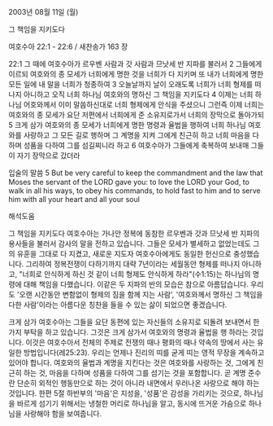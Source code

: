 2003년 08월 11일 (월)

그 책임을 지키도다



여호수아 22:1 - 22:6 / 새찬송가 163 장


22:1 그 때에 여호수아가 르우벤 사람과 갓 사람과 므낫세 반 지파를 불러서
2 그들에게 이르되 여호와의 종 모세가 너희에게 명한 것을 너희가 다 지키며 또 내가 너희에게 명한 모든 일에 내 말을 너희가 청종하여
3 오늘날까지 날이 오래도록 너희가 너희 형제를 떠나지 아니하고 오직 너희 하나님 여호와의 명하신 그 책임을 지키도다
4 이제는 너희 하나님 어호와께서 이미 말씀하신대로 너희 형제에게 안식을 주셨으니 그런즉 이제 너희는 여호와의 종 모세가 요단 저편에서 너희에게 준 소유지로가서 너희의 장막으로 돌아가되
5 크게 삼가 여호와의 종 모세가 너희에게 명한 명령과 율법을 행하여 너희 하나님 여호와를 사랑하고 그 모든 길로 행하며 그 계명을 지켜 그에게 친근히 하고 너희 마음을 다하며 성품을 다하여 그를 섬길찌니라 하고
6 여호수아가 그들에게 축복하여 보내매 그들이 자기 장막으로 갔더라

입술의 말씀
5 But be very careful to keep the commandment and the law that Moses the servant of the LORD gave you: to love the LORD your God, to walk in all his ways, to obey his commands, to hold fast to him and to serve him with all your heart and all your soul

해석도움





그 책임을 지키도다
여호수아는 가나안 정복에 동참한 르우벤과 갓과 므낫세 반 지파의 용사들을 불러서 감사의 말을 전하고 있습니다.  그들은 모세가 별세하고 없었는데도 그의 유훈을 그대로 다 지켰고, 새로운 지도자 여호수아에게도 동일한 헌신으로 충성했습니다.  그리하여 정복전쟁이 다하기까지 대략 7년이라는 세월동안 형제를 떠나지 아니하고, "너희로 안식하게 하신 것 같이 너희 형제도 안식하게 하라"(수1:15)는 하나님의 명령에 대해 책임을 다했습니다.  이같은 두 지파의 반의 모습은 참으로 아름답습니다.  우리도 '오랜 시간동안 변함없이 형제의 짐을 함께 지는 사람', '여호와께서 명하신 그 책임을 다한 사람'이라는 아름다운 칭찬을 들을 수 있는 삶이 되었으면 좋겠습니다.

크게 삼가
여호수아는 그들을 요단 동편에 있는 자신들의 소유지로 되돌려 보내면서 한가지 부탁을 하고 있습니다.  그것은 크게 삼가서 여호와의 명령과 율법을 행 하라는 것입니다.  이것은 여호수아서 전체의 주제로 전쟁의 때나 평화의 때나 약속의 땅에서 사는 유일한 방법입니다(레25:23).  우리는 언제나 진리의 띠를 굳게 띠는 영적 무장을 계속하고 있어야 합니다.  여호와의 율법과 계명을 지킨다는 것은 여호와를 사랑하는 것, 그에게 친근히 하는 것, 마음을 다하며 성품을 다하여 그를 섬기는 것을 포함합니다.  곧 계명 준수란 단순히 외적인 행동만으로 하는 것이 아니라 내면에서 우러나온 사랑으로 해야 하는 것입니다.  한편 5절 하반부의 '마음'은 지성을, '성품'은 감성을 가리키는 것으로, 하나님을 바르게 섬기기 위해서는 냉철한 머리로 하나님을 알고, 동시에 뜨거운 가슴으로 하나님을 사랑해야 함을 보여줍니다.
